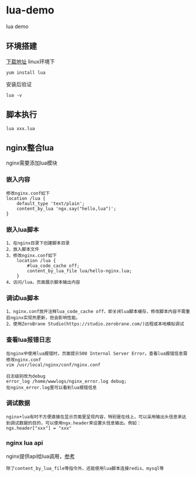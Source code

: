 # lua-demo
lua demo

## 环境搭建
[下载地址](http://luabinaries.sourceforge.net/download.html)
linux环境下
```
yum install lua
```
安装后验证
```
lua -v
```

## 脚本执行
```
lua xxx.lua
```

## nginx整合lua
nginx需要添加lua模块

### 嵌入内容
```
修改nginx.conf如下
location /lua {
    default_type 'text/plain';
    content_by_lua 'ngx.say("hello,lua")';
}
```

### 嵌入lua脚本
```
1、在nginx目录下创建脚本目录
2、放入脚本文件
3、修改nginx.conf如下
    location /lua {
        #lua_code_cache off;
        content_by_lua_file lua/hello-nginx.lua;
    }
4、访问/lua，页面展示脚本输出内容
```

### 调试lua脚本
```
1、nginx.conf放开注释lua_code_cache off，即关闭lua脚本缓存，修改脚本内容不需重启nginx实现热更新，但会影响性能。
2、使用ZeroBrane Studio(https://studio.zerobrane.com/)远程或本地模拟调试
```

### 查看lua报错日志
```
在nginx中使用lua报错时，页面提示500 Internal Server Error。查看lua报错信息需修改nginx.conf
vim /usr/local/nginx/conf/nginx.conf
```
```
日志级别改为debug
error_log /home/wwwlogs/nginx_error.log debug;
在nginx_error.log里可以看到lua报错信息
```

### 调试数据
```
nginx+lua有时不方便直接在显示页面里呈现内容，特别是在线上，可以采用输出头信息来达到调试数据的目的，可以使用ngx.header来设置头信息输出。例如：
ngx.header["xxx"] = "xxx"
```

### nginx lua api
nginx提供api给lua调用，[参考](https://www.nginx.com/resources/wiki/modules/lua/#nginx-api-for-lua)
```
除了content_by_lua_file等指令外，还能使用lua脚本连接redis、mysql等
```